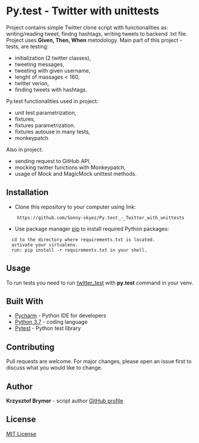 # Py.test - Twitter with unittests

Project contains simple Twitter clone script with functionalities as: writing/reading tweet, findng hashtags,
writing tweets to backend .txt file. Project uses **Given, Then, When** metodology.
Main part of this project - tests, are testing:

- initialization (2 twitter classes),
- tweeting messages,
- tweeting with given username,
- lenght of massages < 160,
- twitter verion,
- finding tweets with hashtags.

Py.test functionalities used in project:

- unit test parametrization,
- fixtures,
- fixtures parametrization.
- fixtures autouse in many tests,
- monkeypatch

Also in project:
- sending request to GitHub API,
- mocking twitter functions with Monkeypatch,
- usage of Mock and MagicMock unittest methods.

## Installation

- Clone this repository to your computer using link:

```
    https://github.com/Sonny-skyez/Py.test_-_Twitter_with_unittests
```

- Use package manager [pip](https://pypi.org/project/pip/) to install required Python packages:

```
  cd to the directory where requirements.txt is located.
  activate your virtualenv.
  run: pip install -r requirements.txt in your shell.
```
## Usage

To run tests you need to run [twitter_test](https://github.com/Sonny-skyez/Py.test_-_Twitter_with_unittests/blob/master/twitter_test.py) with **py.test** command in your venv.

## Built With

- [Pycharm](https://www.jetbrains.com/pycharm/) - Python IDE for developers
- [Python 3.7](https://www.python.org/downloads/release/python-370/) - coding language
- [Pytest](https://docs.pytest.org/en/latest/) - Python test library

## Contributing

Pull requests are welcome. For major changes, please open an issue first to discuss what you would like to change.

## Author

**Krzysztof Brymer** - script author [GitHub profile](https://github.com/Sonny-skyez)

## License

[MIT License](https://choosealicense.com/licenses/mit/)

